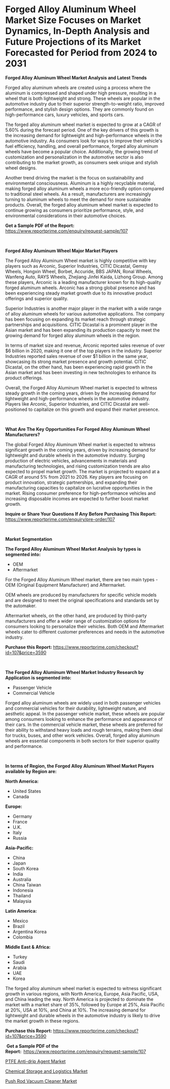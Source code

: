 <p><h1>Forged Alloy Aluminum Wheel Market Size Focuses on Market Dynamics, In-Depth Analysis and Future Projections of its Market Forecasted for Period from 2024 to 2031</h1></p><p><strong>Forged Alloy Aluminum Wheel Market Analysis and Latest Trends</strong></p>
<p><p>Forged alloy aluminum wheels are created using a process where the aluminum is compressed and shaped under high pressure, resulting in a wheel that is both lightweight and strong. These wheels are popular in the automotive industry due to their superior strength-to-weight ratio, improved performance, and stylish design options. They are commonly found on high-performance cars, luxury vehicles, and sports cars.</p><p>The forged alloy aluminum wheel market is expected to grow at a CAGR of 5.60% during the forecast period. One of the key drivers of this growth is the increasing demand for lightweight and high-performance wheels in the automotive industry. As consumers look for ways to improve their vehicle's fuel efficiency, handling, and overall performance, forged alloy aluminum wheels have become a popular choice. Additionally, the growing trend of customization and personalization in the automotive sector is also contributing to the market growth, as consumers seek unique and stylish wheel designs.</p><p>Another trend driving the market is the focus on sustainability and environmental consciousness. Aluminum is a highly recyclable material, making forged alloy aluminum wheels a more eco-friendly option compared to traditional steel wheels. As a result, manufacturers are increasingly turning to aluminum wheels to meet the demand for more sustainable products. Overall, the forged alloy aluminum wheel market is expected to continue growing as consumers prioritize performance, style, and environmental considerations in their automotive choices.</p></p>
<p><strong>Get a Sample PDF of the Report:&nbsp;</strong> <a href="https://www.reportprime.com/enquiry/request-sample/107">https://www.reportprime.com/enquiry/request-sample/107</a></p>
<p>&nbsp;</p>
<p><strong>Forged Alloy Aluminum Wheel Major Market Players</strong></p>
<p><p>The Forged Alloy Aluminum Wheel market is highly competitive with key players such as Arconic, Superior Industries, CITIC Dicastal, Gemsy Wheels, Hongxin Wheel, Borbet, Accuride, BBS JAPAN, Ronal Wheels, Wanfeng Auto, RAYS Wheels, Zhejiang Jinfei Kaida, Lizhong Group. Among these players, Arconic is a leading manufacturer known for its high-quality forged aluminum wheels. Arconic has a strong global presence and has been experiencing steady market growth due to its innovative product offerings and superior quality.</p><p>Superior Industries is another major player in the market with a wide range of alloy aluminum wheels for various automotive applications. The company has been focusing on expanding its market reach through strategic partnerships and acquisitions. CITIC Dicastal is a prominent player in the Asian market and has been expanding its production capacity to meet the growing demand for forged alloy aluminum wheels in the region.</p><p>In terms of market size and revenue, Arconic reported sales revenue of over $6 billion in 2020, making it one of the top players in the industry. Superior Industries reported sales revenue of over $1 billion in the same year, showcasing its strong market presence and growth potential. CITIC Dicastal, on the other hand, has been experiencing rapid growth in the Asian market and has been investing in new technologies to enhance its product offerings.</p><p>Overall, the Forged Alloy Aluminum Wheel market is expected to witness steady growth in the coming years, driven by the increasing demand for lightweight and high-performance wheels in the automotive industry. Players like Arconic, Superior Industries, and CITIC Dicastal are well-positioned to capitalize on this growth and expand their market presence.</p></p>
<p>&nbsp;</p>
<p><strong>What Are The Key Opportunities For Forged Alloy Aluminum Wheel Manufacturers?</strong></p>
<p><p>The global Forged Alloy Aluminum Wheel market is expected to witness significant growth in the coming years, driven by increasing demand for lightweight and durable wheels in the automotive industry. Surging production of electric vehicles, advancements in materials and manufacturing technologies, and rising customization trends are also expected to propel market growth. The market is projected to expand at a CAGR of around 5% from 2021 to 2026. Key players are focusing on product innovation, strategic partnerships, and expanding their manufacturing capacities to capitalize on lucrative opportunities in the market. Rising consumer preference for high-performance vehicles and increasing disposable incomes are expected to further boost market growth.</p></p>
<p><strong>Inquire or Share Your Questions If Any Before Purchasing This Report:</strong> <a href="https://www.reportprime.com/enquiry/pre-order/107">https://www.reportprime.com/enquiry/pre-order/107</a></p>
<p>&nbsp;</p>
<p><strong>Market Segmentation</strong></p>
<p><strong>The Forged Alloy Aluminum Wheel Market Analysis by types is segmented into:</strong></p>
<p><ul><li>OEM</li><li>Aftermarket</li></ul></p>
<p><p>For the Forged Alloy Aluminum Wheel market, there are two main types - OEM (Original Equipment Manufacturer) and Aftermarket. </p><p>OEM wheels are produced by manufacturers for specific vehicle models and are designed to meet the original specifications and standards set by the automaker. </p><p>Aftermarket wheels, on the other hand, are produced by third-party manufacturers and offer a wider range of customization options for consumers looking to personalize their vehicles. Both OEM and Aftermarket wheels cater to different customer preferences and needs in the automotive industry.</p></p>
<p><strong>Purchase this Report:&nbsp;</strong><a href="https://www.reportprime.com/checkout?id=107&price=3590">https://www.reportprime.com/checkout?id=107&price=3590</a></p>
<p>&nbsp;</p>
<p><strong>The Forged Alloy Aluminum Wheel Market Industry Research by Application is segmented into:</strong></p>
<p><ul><li>Passenger Vehicle</li><li>Commercial Vehicle</li></ul></p>
<p><p>Forged alloy aluminum wheels are widely used in both passenger vehicles and commercial vehicles for their durability, lightweight nature, and aesthetic appeal. In the passenger vehicle market, these wheels are popular among consumers looking to enhance the performance and appearance of their cars. In the commercial vehicle market, these wheels are preferred for their ability to withstand heavy loads and rough terrains, making them ideal for trucks, buses, and other work vehicles. Overall, forged alloy aluminum wheels are essential components in both sectors for their superior quality and performance.</p></p>
<p>&nbsp;</p>
<p><strong>In terms of Region, the Forged Alloy Aluminum Wheel Market Players available by Region are:</strong></p>
<p>
    <p> <strong> North America: </strong>
        <ul>
            <li>United States</li>
            <li>Canada</li>
        </ul>
        </p> 
    <p> <strong> Europe: </strong>
        <ul>
            <li>Germany</li>
            <li>France</li>
            <li>U.K.</li>
            <li>Italy</li>
            <li>Russia</li>
        </ul>
        </p> 
    <p> <strong> Asia-Pacific: </strong>
        <ul>
            <li>China</li>
            <li>Japan</li>
            <li>South Korea</li>
            <li>India</li>
            <li>Australia</li>
            <li>China Taiwan</li>
            <li>Indonesia</li>
            <li>Thailand</li>
            <li>Malaysia</li>
        </ul>
        </p> 
    <p> <strong> Latin America: </strong>
        <ul>
            <li>Mexico</li>
            <li>Brazil</li>
            <li>Argentina Korea</li>
            <li>Colombia</li>
        </ul>
        </p> 
    <p> <strong> Middle East & Africa: </strong>
        <ul>
            <li>Turkey</li>
            <li>Saudi</li>
            <li>Arabia</li>
            <li>UAE</li>
            <li>Korea</li>
        </ul>
    </p>
    </p>
<p><p>The forged alloy aluminum wheel market is expected to witness significant growth in various regions, with North America, Europe, Asia Pacific, USA, and China leading the way. North America is projected to dominate the market with a market share of 35%, followed by Europe at 25%, Asia Pacific at 20%, USA at 10%, and China at 10%. The increasing demand for lightweight and durable wheels in the automotive industry is likely to drive the market growth in these regions.</p></p>
<p><strong>Purchase this Report: </strong><a href="https://www.reportprime.com/checkout?id=107&price=3590">https://www.reportprime.com/checkout?id=107&price=3590</a></p>
<p>&nbsp;<strong>Get a Sample PDF of the Report:&nbsp;&nbsp;</strong><a href="https://www.reportprime.com/enquiry/request-sample/107">https://www.reportprime.com/enquiry/request-sample/107</a></p>
<p><strong></strong></p>
<p><p><a href="https://view.publitas.com/reportprime-1/ptfe-anti-drip-agent-market-provides-a-comprehensive-analysis-including-a-macro-overview-of-the-market-as-well-as-micro-details-such-as-market-size-and-competitive-landscape/">PTFE Anti-drip Agent Market</a></p><p><a href="https://view.publitas.com/reportprime-1/chemical-storage-and-logistics-market-analysis-and-market-size-global-industry-overview-market-segmentation-and-forecast-2023-to-2030/">Chemical Storage and Logistics Market</a></p><p><a href="https://view.publitas.com/reportprime-1/push-rod-vacuum-cleaner-market-offers-provide-insightful-data-for-the-time-period-from-2023-to-2030-and-also-provide-analysis-based-on-application-type-and-region/">Push Rod Vacuum Cleaner Market</a></p></p>